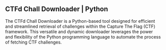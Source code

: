## CTFd Chall Downloader | Python

The CTFd Chall Downloader is a Python-based tool designed for efficient and streamlined retrieval of challenges within the Capture The Flag (CTF) framework. This versatile and dynamic downloader leverages the power and flexibility of the Python programming language to automate the process of fetching CTF challenges.
